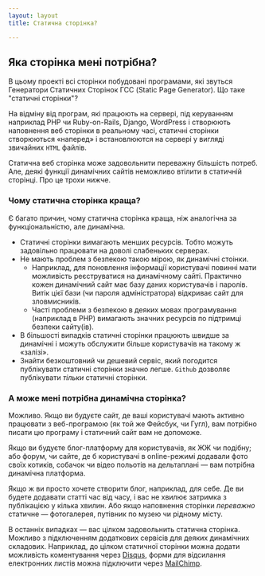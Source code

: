 ```yaml
---
layout: layout
title: Статична сторінка?

---
```


## Яка сторінка мені потрібна?

В цьому проекті всі сторінки побудовані програмами, які звуться Генератори Статичних Сторінок ГСС (Static Page Generator). Що таке "статичні сторінки"? 

На відміну від програм, які працюють на сервері, під керуванням наприклад PHP чи Ruby-on-Rails, Django, WordPress і створюють наповнення веб сторінки в реальному часі, статичні сторінки створюються «наперед» і встановлюются на сервері у вигляді звичайних `HTML` файлів. 

Статична веб сторінка може задовольнити переважну більшість потреб. Але, деякі функції динамічних сайтів неможливо втілити в статичній сторінці. Про це трохи нижче.

### Чому статична сторінка краща?

Є багато причин, чому статична сторінка краща, ніж аналогічна за функціональністю, але динамічна.

- Статичні сторінки вимагають менших ресурсів. Тобто можуть задовільно працювати на доволі слабеньких серверах.
- Не мають проблем з безпекою такою мірою, як динамічні стоінки. 
    -  Наприклад, для поновлення інформації користувачі  повинні мати можливість реєструватися на динамічному сайті.  Практично кожен динамічний сайт має базу даних користувачів і паролів. Витік цієї бази (чи пароля адміністратора) відкриває сайт для зловмисників.
    - Часті проблеми з безпекою в деяких мовах програмування (наприклад в PHP) вимагають значних ресурсів по підтримці безпеки сайту(ів).
- В більшості випадків статичні сторінки працюють швидше за динамічні і можуть обслужити більше користувачів на такому ж «залізі».
- Знайти безкоштовний чи дешевий сервіс, який погодится публікувати статичні сторінки значно легше. `Github` дозволяє публікувати *тільки* статичні сторінки.

### А може мені потрібна динамічна сторінка?

Можливо. Якщо ви будуєте сайт, де ваші користувачі мають активно працювати з веб-програмою (як той же Фейсбук, чи Гугл), вам потрібно писати цю програму і статичний сайт вам не допоможе.

Якщо ви будуєте блог-платформу для користувачів, як ЖЖ чи подібну; або форум, чи сайте, де б користувачі в online-режимі додавали фото своїх котиків, собачок чи відео польотів на дельтаплані — вам потрібна динамічна платформа. 

Якщо ж ви просто хочете створити блог, наприклад, для себе. Де ви будете додавати статті час від часу, і вас не хвилює затримка з публікацією у кілька хвилин. Або якщо наповнення сторінки *переважно* статичне — фотогалерея, путівник по музею чи рідному місту. 

В останніх випадках — вас цілком задовольнить статична сторінка. Можливо з підключенням додаткових сервісів для деяких динамічних складових. Наприклад, до цілком статичної сторінки можна додати можливість коментування через [Disqus](http://https://disqus.com/), форми для відсилання електронних листів можна підключити через [MailChimp](http://mailchimp.com/).